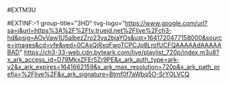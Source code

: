 #EXTM3U

#EXTINF:-1 group-title="3HD" tvg-logo="https://www.google.com/url?sa=i&url=https%3A%2F%2Ftv.trueid.net%2Flive%2Fch3-hd&psig=AOvVaw1U5albezZro23ya2bjaYOs&ust=1641720477158000&source=images&cd=vfe&ved=0CAsQjRxqFwoTCPCJp8LrofUCFQAAAAAdAAAAABAD"
https://ch3-33-web.cdn.byteark.com/live/playlist_720p/index.m3u8?x_ark_access_id=D78MkxZFEr5Zr9PE&x_ark_auth_type=ark-v2&x_ark_expires=1641662159&x_ark_max_resolution=720p&x_ark_path_prefix=%2Flive%2F&x_ark_signature=Btmf0f7aWbq5O-SrYOLVCQ
 
